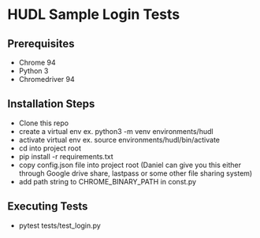 # HUDL Sample Login Tests


## Prerequisites
- Chrome 94
- Python 3
- Chromedriver 94

## Installation Steps

- Clone this repo
- create a virtual env ex. python3 -m venv environments/hudl
- activate virtual env ex. source environments/hudl/bin/activate
- cd into project root
- pip install -r requirements.txt
- copy config.json file into project root (Daniel can give you this either through Google drive share, lastpass or some other file sharing system)
- add path string to CHROME_BINARY_PATH in const.py

## Executing Tests

- pytest tests/test_login.py